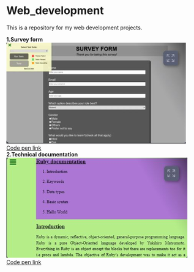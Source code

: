 # Web_development
This is a repository for my web development projects.

<b>1.Survey form</b>
<br>
<img src="form snap.JPG" alt="screenshot of my survey form"><br>
<a href="https://codepen.io/kattycreates/pen/OJmMoyg">Code pen link</a>
<br>
<b>2.Technical documentation</b>
<br>
<img src="snapshot.JPG" alt="screenshot of my technical documentation page"><br>
<a href="https://codepen.io/kattycreates/pen/dyWXYzg">Code pen link</a>
